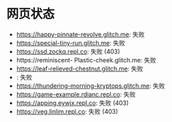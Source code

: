 # 网页状态
- https://happy-pinnate-revolve.glitch.me: 失败
- https://special-tiny-run.glitch.me: 失败
- https://ssd.zockq.repl.co: 失败 (403)
- https://reminiscent- Plastic-cheek.glitch.me: 失败
- https://leaf-relieved-chestnut.glitch.me: 失败
- : 失败
- https://thundering-morning-kryptops.glitch.me: 失败
- https://game-example.rdianc.repl.co: 失败
- https://apping.eywjx.repl.co: 失败 (403)
- https://veg.linlim.repl.co: 失败 (403)
